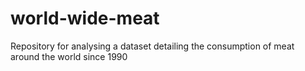 # world-wide-meat
Repository for analysing a dataset detailing the consumption of meat around the world since 1990
